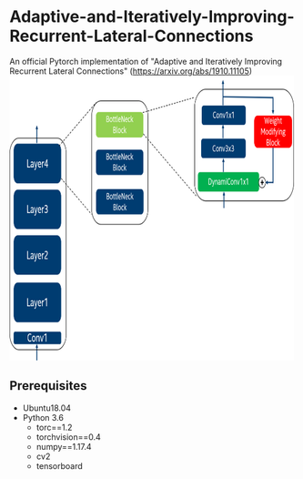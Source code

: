# Adaptive-and-Iteratively-Improving-Recurrent-Lateral-Connections
An official Pytorch implementation of "Adaptive and Iteratively Improving Recurrent Lateral Connections" (https://arxiv.org/abs/1910.11105)  
<img src="BasicFeedback.png" alt="smiley" height="500px" width="500px">

## Prerequisites
- Ubuntu18.04
- Python 3.6
  - torc==1.2
  - torchvision==0.4
  - numpy==1.17.4
  - cv2
  - tensorboard 
  



